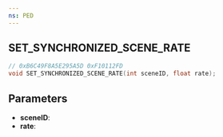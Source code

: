 ```yaml
---
ns: PED
---
```

## SET_SYNCHRONIZED_SCENE_RATE

```c
// 0xB6C49F8A5E295A5D 0xF10112FD
void SET_SYNCHRONIZED_SCENE_RATE(int sceneID, float rate);
```


## Parameters
* **sceneID**: 
* **rate**: 

